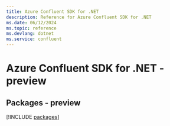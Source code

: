 ```yaml
---
title: Azure Confluent SDK for .NET
description: Reference for Azure Confluent SDK for .NET
ms.date: 06/12/2024
ms.topic: reference
ms.devlang: dotnet
ms.service: confluent
---
```

# Azure Confluent SDK for .NET - preview
## Packages - preview
[!INCLUDE [packages](confluent-index.md)]